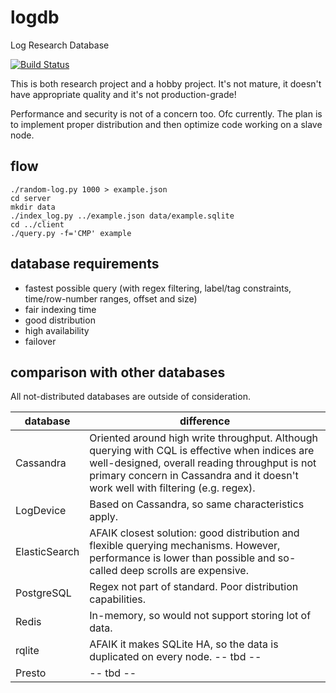 # logdb
Log Research Database

[![Build Status](https://travis-ci.com/szborows/logdb.svg?branch=master)](https://travis-ci.com/szborows/logdb)


This is both research project and a hobby project. It's not mature, it doesn't have appropriate quality and it's not production-grade!

Performance and security is not of a concern too. Ofc currently. The plan is to implement proper distribution and then optimize code working on a slave node.


## flow

```shell
./random-log.py 1000 > example.json
cd server
mkdir data
./index_log.py ../example.json data/example.sqlite
cd ../client
./query.py -f='CMP' example
```

## database requirements

* fastest possible query (with regex filtering, label/tag constraints, time/row-number ranges, offset and size)
* fair indexing time
* good distribution
* high availability
* failover


## comparison with other databases

All not-distributed databases are outside of consideration.

| database | difference |
| --- | --- |
| Cassandra | Oriented around high write throughput. Although querying with CQL is effective when indices are well-designed, overall reading throughput is not primary concern in Cassandra and it doesn't work well with filtering (e.g. regex). |
| LogDevice | Based on Cassandra, so same characteristics apply. |
| ElasticSearch | AFAIK closest solution: good distribution and flexible querying mechanisms. However, performance is lower than possible and so-called deep scrolls are expensive. |
| PostgreSQL | Regex not part of standard. Poor distribution capabilities. |
| Redis | In-memory, so would not support storing lot of data. |
| rqlite | AFAIK it makes SQLite HA, so the data is duplicated on every node. -- tbd -- |
| Presto | -- tbd -- |
